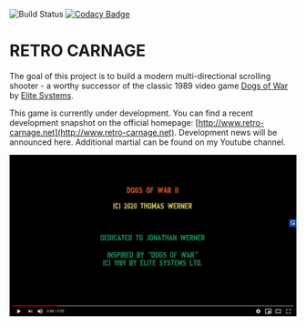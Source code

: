 ![Build Status](https://codebuild.eu-central-1.amazonaws.com/badges?uuid=eyJlbmNyeXB0ZWREYXRhIjoiTTZlN3NMalI1M3FkTTVnQldDeVl0ZHYyY1V5RS9XVVJ6MWxjdmV3V1pqR3hWc3BYVnVuZkxCTGs1TGNXQ25lbkl1eW82ODE3OWxFMU53TlloRzdIM0lzPSIsIml2UGFyYW1ldGVyU3BlYyI6IlBOWkFndTBRZ2hOd2o4NXEiLCJtYXRlcmlhbFNldFNlcmlhbCI6MX0%3D&branch=master) [![Codacy Badge](https://app.codacy.com/project/badge/Grade/e0baf14057ec42eb8be297c3eaaabe3c)](https://www.codacy.com/manual/huddeldaddel/retro-carnage?utm_source=github.com&amp;utm_medium=referral&amp;utm_content=huddeldaddel/retro-carnage&amp;utm_campaign=Badge_Grade)

# RETRO CARNAGE

The goal of this project is to build a modern multi-directional scrolling shooter - a worthy successor of the classic 
1989 video game [Dogs of War](https://gamesdb.launchbox-app.com/games/details/41090) by 
[Elite Systems](http://www.elite-systems.co.uk).

This game is currently under development. You can find a recent development snapshot on the official homepage:
[http://www.retro-carnage.net](http://www.retro-carnage.net). Development news will be announced here. Additional 
martial can be found on my Youtube channel.

[![Watch the video](images/youtube-first-impression.png)](https://youtu.be/W5dJvoZUGt8)
